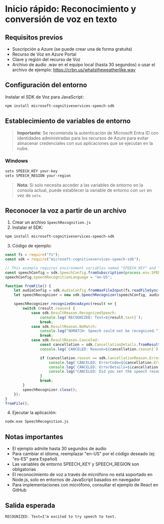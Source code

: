 # Inicio rápido: Reconocimiento y conversión de voz en texto

## Requisitos previos

- Suscripción a Azure (se puede crear una de forma gratuita)
- Recurso de Voz en Azure Portal
- Clave y región del recurso de Voz
- Archivo de audio .wav en el equipo local (hasta 30 segundos) o usar el archivo de ejemplo: https://crbn.us/whatstheweatherlike.wav

## Configuración del entorno

Instalar el SDK de Voz para JavaScript:
```bash
npm install microsoft-cognitiveservices-speech-sdk
```

## Establecimiento de variables de entorno

> **Importante**: Se recomienda la autenticación de Microsoft Entra ID con identidades administradas para los recursos de Azure para evitar almacenar credenciales con sus aplicaciones que se ejecutan en la nube.

### Windows
```bash
setx SPEECH_KEY your-key
setx SPEECH_REGION your-region
```

> **Nota**: Si solo necesita acceder a las variables de entorno en la consola actual, puede establecer la variable de entorno con `set` en vez de `setx`.

## Reconocer la voz a partir de un archivo

1. Crear un archivo `SpeechRecognition.js`
2. Instalar el SDK:
```bash
npm install microsoft-cognitiveservices-speech-sdk
```

3. Código de ejemplo:
```javascript
const fs = require("fs");
const sdk = require("microsoft-cognitiveservices-speech-sdk");

// This example requires environment variables named "SPEECH_KEY" and "SPEECH_REGION"
const speechConfig = sdk.SpeechConfig.fromSubscription(process.env.SPEECH_KEY, process.env.SPEECH_REGION);
speechConfig.speechRecognitionLanguage = "en-US";

function fromFile() {
    let audioConfig = sdk.AudioConfig.fromWavFileInput(fs.readFileSync("YourAudioFile.wav"));
    let speechRecognizer = new sdk.SpeechRecognizer(speechConfig, audioConfig);

    speechRecognizer.recognizeOnceAsync(result => {
        switch (result.reason) {
            case sdk.ResultReason.RecognizedSpeech:
                console.log(`RECOGNIZED: Text=${result.text}`);
                break;
            case sdk.ResultReason.NoMatch:
                console.log("NOMATCH: Speech could not be recognized.");
                break;
            case sdk.ResultReason.Canceled:
                const cancellation = sdk.CancellationDetails.fromResult(result);
                console.log(`CANCELED: Reason=${cancellation.reason}`);

                if (cancellation.reason == sdk.CancellationReason.Error) {
                    console.log(`CANCELED: ErrorCode=${cancellation.ErrorCode}`);
                    console.log(`CANCELED: ErrorDetails=${cancellation.errorDetails}`);
                    console.log("CANCELED: Did you set the speech resource key and region values?");
                }
                break;
        }
        speechRecognizer.close();
    });
}
fromFile();
```

4. Ejecutar la aplicación:
```bash
node.exe SpeechRecognition.js
```

## Notas importantes

- El ejemplo admite hasta 30 segundos de audio
- Para cambiar el idioma, reemplazar "en-US" por el código deseado (ej: "es-ES" para Español)
- Las variables de entorno SPEECH_KEY y SPEECH_REGION son obligatorias
- El reconocimiento de voz a través de micrófono no está soportado en Node.js, solo en entornos de JavaScript basados en navegador
- Para implementaciones con micrófono, consultar el ejemplo de React en GitHub

## Salida esperada

```
RECOGNIZED: Text=I'm excited to try speech to text.
``` 
